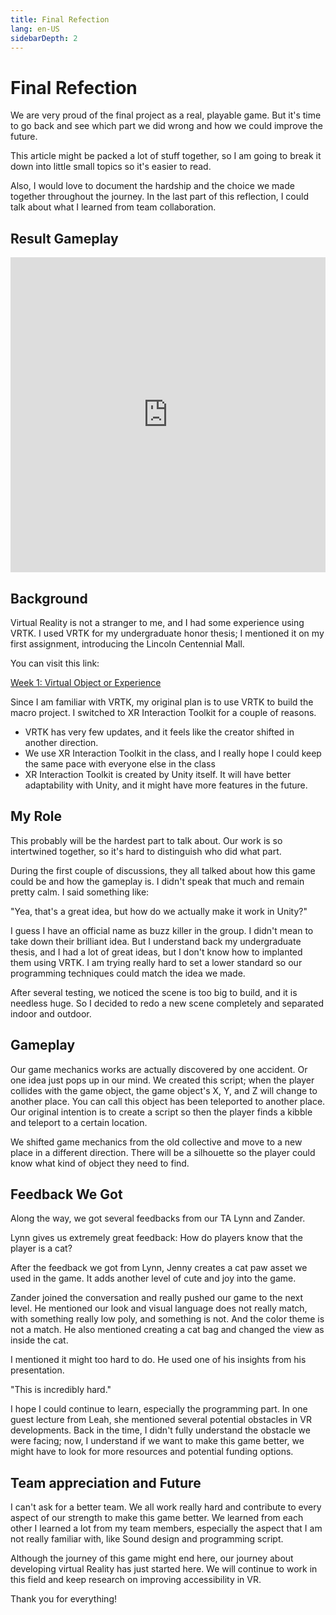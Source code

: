 ```yaml
---
title: Final Refection
lang: en-US
sidebarDepth: 2
---
```


# Final Refection

We are very proud of the final project as a real, playable game. But it's time to go back and see which part we did wrong and how we could improve the future. 

This article might be packed a lot of stuff together,  so I am going to break it down into little small topics so it's easier to read. 

Also, I would love to document the hardship and the choice we made together throughout the journey. In the last part of this reflection, I could talk about what I learned from team collaboration. 

## Result Gameplay

<div style="padding:100% 0 0 0;position:relative;"><iframe src="https://player.vimeo.com/video/492698825?portrait=0" style="position:absolute;top:0;left:0;width:100%;height:100%;" frameborder="0" allow="autoplay; fullscreen" allowfullscreen></iframe></div><script src="https://player.vimeo.com/api/player.js"></script>



## Background

Virtual Reality is not a stranger to me, and I had some experience using VRTK. I used VRTK for my undergraduate honor thesis; I mentioned it on my first assignment, introducing the Lincoln Centennial Mall. 

You can visit this link: 

[Week 1: Virtual Object or Experience](Week1)

Since I am familiar with VRTK, my original plan is to use VRTK to build the macro project. I switched to XR Interaction Toolkit for a couple of reasons. 

- VRTK has very few updates, and it feels like the creator shifted in another direction. 
- We use XR Interaction Toolkit in the class, and I really hope I could keep the same pace with everyone else in the class 
- XR Interaction Toolkit is created by Unity itself. It will have better adaptability with Unity, and it might have more features in the future. 

## My Role

This probably will be the hardest part to talk about. Our work is so intertwined together, so it's hard to distinguish who did what part. 

During the first couple of discussions, they all talked about how this game could be and how the gameplay is. I didn't speak that much and remain pretty calm. I said something like: 

"Yea, that's a great idea, but how do we actually make it work in Unity?"

I guess I have an official name as buzz killer in the group. I didn't mean to take down their brilliant idea. But I understand back my undergraduate thesis, and I had a lot of great ideas, but I don't know how to implanted them using VRTK. I am trying really hard to set a lower standard so our programming techniques could match the idea we made. 

After several testing, we noticed the scene is too big to build, and it is needless huge. So I decided to redo a new scene completely and separated indoor and outdoor. 



## Gameplay

Our game mechanics works are actually discovered by one accident. Or one idea just pops up in our mind. We created this script; when the player collides with the game object, the game object's X, Y, and Z will change to another place. You can call this object has been teleported to another place. Our original intention is to create a script so then the player finds a kibble and teleport to a certain location. 

We shifted game mechanics from the old collective and move to a new place in a different direction. There will be a silhouette so the player could know what kind of object they need to find.  



## Feedback We Got

Along the way, we got several feedbacks from our TA Lynn and Zander. 

Lynn gives us extremely great feedback: How do players know that the player is a cat? 

After the feedback we got from Lynn, Jenny creates a cat paw asset we used in the game. It adds another level of cute and joy into the game. 

Zander joined the conversation and really pushed our game to the next level. He mentioned our look and visual language does not really match, with something really low poly, and something is not. And the color theme is not a match. He also mentioned creating a cat bag and changed the view as inside the cat. 

I mentioned it might too hard to do. He used one of his insights from his presentation. 

"This is incredibly hard." 

I hope I could continue to learn, especially the programming part. In one guest lecture from Leah, she mentioned several potential obstacles in VR developments. Back in the time, I didn't fully understand the obstacle we were facing; now, I understand if we want to make this game better, we might have to look for more resources and potential funding options. 



## Team appreciation and Future 

I can't ask for a better team. We all work really hard and contribute to every aspect of our strength to make this game better. We learned from each other I learned a lot from my team members, especially the aspect that I am not really familiar with, like Sound design and programming script. 

Although the journey of this game might end here, our journey about developing virtual Reality has just started here. We will continue to work in this field and keep research on improving accessibility in VR.

Thank you for everything! 